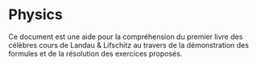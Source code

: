 # Physics
Ce document est une aide pour la compréhension du premier livre des célèbres cours de Landau & Lifschitz au travers de la démonstration des formules et de la résolution des exercices proposés.
